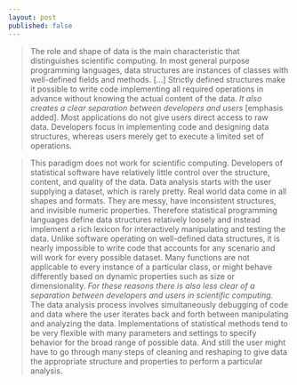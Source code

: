 ```yaml
---
layout: post
published: false
---
```





> The role and shape of data is the main characteristic that distinguishes scientific computing. In most general purpose programming languages, data structures are instances of classes with well-defined fields and methods. [...] Strictly defined structures make it possible to write code implementing all required operations in advance without knowing the actual content of the data. _It also creates a clear separation between developers and users_ [emphasis added]. Most applications do not give users direct access to raw data. Developers focus in implementing code and designing data structures, whereas users merely get to execute a limited set of operations.


> This paradigm does not work for scientific computing. Developers of statistical software have relatively little control over the structure, content, and quality of the data. Data analysis starts with the user supplying a dataset, which is rarely pretty. Real world data come in all shapes and formats. They are messy, have inconsistent structures, and invisible numeric properties. Therefore statistical programming languages define data structures relatively loosely and instead implement a rich lexicon for interactively manipulating and testing the data. Unlike software operating on well-defined data structures, it is nearly impossible to write code that accounts for any scenario and will work for every possible dataset. Many functions are not applicable to every instance of a particular class, or might behave differently based on dynamic properties such as size or dimensionality. _For these reasons there is also less clear of a separation between developers and users in scientific computing._ The data analysis process involves simultaneously debugging of code and data where the user iterates back and forth between manipulating and analyzing the data. Implementations of statistical methods tend to be very flexible with many parameters and settings to specify behavior for the broad range of possible data. And still the user might have to go through many steps of cleaning and reshaping to give data the appropriate structure and properties to perform a particular analysis.


